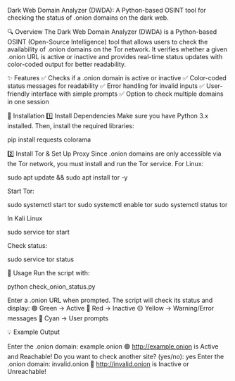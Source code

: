 Dark Web Domain Analyzer (DWDA):  A Python-based OSINT tool for checking the status of .onion domains on the dark web.

🔍 Overview
The Dark Web Domain Analyzer (DWDA) is a Python-based OSINT (Open-Source Intelligence) tool that allows users to check the availability of .onion domains on the Tor network.
It verifies whether a given .onion URL is active or inactive and provides real-time status updates with color-coded output for better readability.

✨ Features
✅ Checks if a .onion domain is active or inactive
✅ Color-coded status messages for readability
✅ Error handling for invalid inputs
✅ User-friendly interface with simple prompts
✅ Option to check multiple domains in one session

📌 Installation
1️⃣ Install Dependencies
Make sure you have Python 3.x installed. Then, install the required libraries:

pip install requests colorama

2️⃣ Install Tor & Set Up Proxy
Since .onion domains are only accessible via the Tor network, you must install and run the Tor service.
For Linux:

sudo apt update && sudo apt install tor -y

Start Tor:

sudo systemctl start tor
sudo systemctl enable tor
sudo systemctl status tor

In Kali Linux

sudo service tor start

Check status:

sudo service tor status

🚀 Usage
Run the script with:

python check_onion_status.py

Enter a .onion URL when prompted. The script will check its status and display:
🟢 Green → Active
🔴 Red → Inactive
🟡 Yellow → Warning/Error messages
🔵 Cyan → User prompts

💡 Example Output

Enter the .onion domain: example.onion
🟢 http://example.onion is Active and Reachable!
Do you want to check another site? (yes/no): yes
Enter the .onion domain: invalid.onion
🔴 http://invalid.onion is Inactive or Unreachable!


